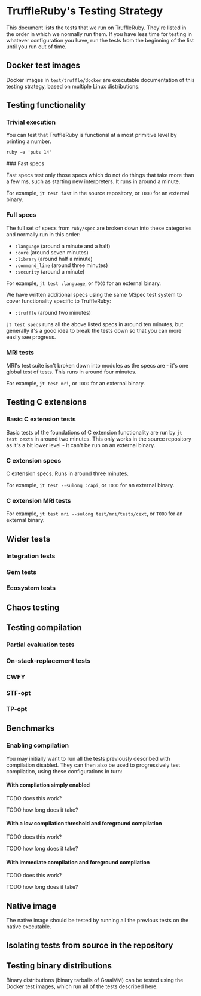# TruffleRuby's Testing Strategy

This document lists the tests that we run on TruffleRuby. They're listed in the
order in which we normally run them. If you have less time for testing in
whatever configuration you have, run the tests from the beginning of the list
until you run out of time.

## Docker test images

Docker images in `test/truffle/docker` are executable documentation of this
testing strategy, based on multiple Linux distributions.

## Testing functionality

### Trivial execution

You can test that TruffleRuby is functional at a most primitive level by
printing a number.

```
ruby -e 'puts 14'
```

### Fast specs

Fast specs test only those specs which do not do things that take more than a
few ms, such as starting new interpreters. It runs in around a minute.

For example, `jt test fast` in the source repository, or `TOOD` for an external
binary.

### Full specs

The full set of specs from `ruby/spec` are broken down into these categories and
normally run in this order:

* `:language` (around a minute and a half)
* `:core` (around seven minutes)
* `:library` (around half a minute)
* `:command_line` (around three minutes)
* `:security` (around a minute)

For example, `jt test :language`, or `TOOD` for an external binary.

We have written additional specs using the same MSpec test system to cover
functionality specific to TruffleRuby:

* `:truffle` (around two minutes)

`jt test specs` runs all the above listed specs in around ten minutes, but
generally it's a good idea to break the tests down so that you can more easily
see progress.

### MRI tests

MRI's test suite isn't broken down into modules as the specs are - it's one
global test of tests. This runs in around four minutes.

For example, `jt test mri`, or `TOOD` for an external binary.

## Testing C extensions

### Basic C extension tests

Basic tests of the foundations of C extension functionality are run by `jt test
cexts` in around two minutes. This only works in the source repository as it's a
bit lower level - it can't be run on an external binary.

### C extension specs

C extension specs. Runs in around three minutes.

For example, `jt test --sulong :capi`, or `TOOD` for an external binary.

### C extension MRI tests

For example, `jt test mri --sulong test/mri/tests/cext`, or `TOOD` for an
external binary.

## Wider tests

### Integration tests

### Gem tests

### Ecosystem tests

## Chaos testing

## Testing compilation

### Partial evaluation tests

### On-stack-replacement tests

### CWFY

### STF-opt

### TP-opt

## Benchmarks

### Enabling compilation

You may initially want to run all the tests previously described with
compilation disabled. They can then also be used to progressively test
compilation, using these configurations in turn:

#### With compilation simply enabled

TODO does this work?

TODO how long does it take?

#### With a low compilation threshold and foreground compilation

TODO does this work?

TODO how long does it take?

#### With immediate compilation and foreground compilation

TODO does this work?

TODO how long does it take?

## Native image

The native image should be tested by running all the previous tests on the
native executable.

## Isolating tests from source in the repository

## Testing binary distributions

Binary distributions (binary tarballs of GraalVM) can be tested using the Docker
test images, which run all of the tests described here.
